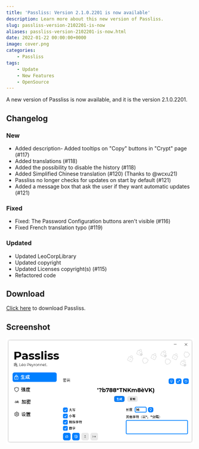 ```yaml
---
title: 'Passliss: Version 2.1.0.2201 is now available'
description: Learn more about this new version of Passliss.
slug: passliss-version-2102201-is-now
aliases: passliss-version-2102201-is-now.html
date: 2022-01-22 00:00:00+0000
image: cover.png
categories:
    - Passliss
tags:
    - Update
    - New Features
    - OpenSource
---
```

A new version of Passliss is now available, and it is the version 2.1.0.2201.

## Changelog
### New
- Added description- Added tooltips on "Copy" buttons in "Crypt" page (#117)
- Added translations (#118)
- Added the possibility to disable the history (#118)
- Added Simplified Chinese translation (#120) (Thanks to @wcxu21)
- Passliss no longer checks for updates on start by default (#121)
- Added a message box that ask the user if they want automatic updates (#121)
### Fixed
- Fixed: The Password Configuration buttons aren't visible (#116)
- Fixed French translation typo (#119)
### Updated
- Updated LeoCorpLibrary
- Updated copyright
- Updated Licenses copyright(s) (#115)
- Refactored code

## Download

[Click here](https://tinyurl.com/Passliss) to download Passliss.

## Screenshot
![The "Generate" page of Passliss with the user interface in Chinese.](cover.png)